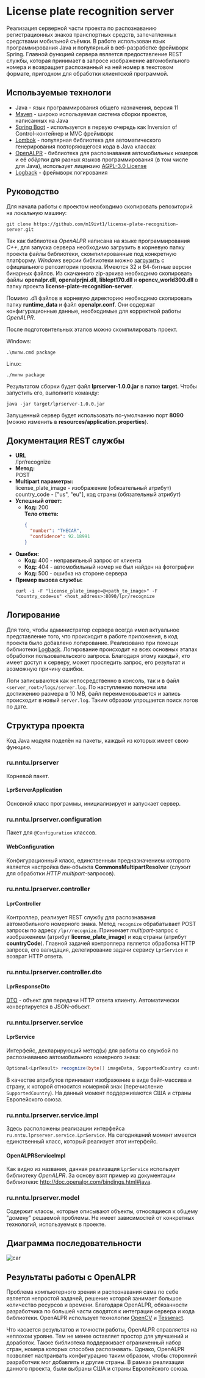 License plate recognition server
================================

Реализация серверной части проекта по распознаванию регистрационных знаков транспортных средств, запечатленных
средствами мобильной съёмки.
В работе использован язык программирования Java и популярный в веб-разработке фреймворк Spring.
Главной функцией сервера является предоставление REST службы, которая принимает в запросе изображение
автомобильного номера и возвращает распознанный на ней номер в текстовом формате, пригодном для обработки клиентской
программой.

Используемые технологи
----------------------
* Java - язык программирования общего назначения, версия 11
* [Maven](https://maven.apache.org) - широко используемая система сборки проектов, написанных на Java
* [Spring Boot](https://spring.io/projects/spring-boot) - используется в первую очередь как
  Inversion of Control-контейнер и MVC фреймворк
* [Lombok](https://projectlombok.org) - популярная библиотека для автоматического генерирования повторяющегося кода
  в Java классах
* [OpenALPR](https://github.com/openalpr/openalpr) - библиотека для распознавания автомобильных номеров и её *обёртки*
  для разных языков программирования (в том числе для Java), использует лицензию
  [AGPL-3.0 License](https://github.com/openalpr/openalpr/blob/master/LICENSE)
* [Logback](http://logback.qos.ch) - фреймворк логирования

Руководство
-----------
Для начала работы с проектом необходимо скопировать репозиторий на локальную машину:
```shell
git clone https://github.com/m19ivt1/license-plate-recognition-server.git
```
Так как библиотека *OpenALPR* написана на языке программирования *C++*, для запуска сервера
необходимо загрузить в корневую папку проекта файлы библиотеки, скомпилированные под конкретную платформу.
*Windows* версии библиотеки можно [загрузить](https://github.com/openalpr/openalpr/releases) с официального
репозитория проекта. Имеются 32 и 64-битные версии бинарных файлов.
Из скачанного zip-архива необходимо скопировать файлы **openalpr.dll**, **openalprjni.dll**, **liblept170.dll** и
**opencv_world300.dll** в папку проекта **license-plate-recognition-server**.

Помимо *.dll* файлов в корневую директорию необходимо скопировать папку **runtime_data** и файл
**openalpr.conf**. Они содержат конфигурационные данные, необходимые для корректной работы *OpenALPR*.

После подготовительных этапов можно скомпилировать проект.

Windows:
```shell
.\mvnw.cmd package
```

Linux:
```shell
./mvnw package
```

Результатом сборки будет файл **lprserver-1.0.0.jar** в папке **target**. Чтобы запустить его, выполните команду:
```shell
java -jar target/lprserver-1.0.0.jar
```
Запущенный сервер будет использовать по-умолчанию порт **8090** (можно изменить в **resources/application.properties**).

Документация REST службы
------------------------
* **URL**  
  /lpr/recognize
* **Метод:**  
  POST
* **Multipart параметры:**  
  license_plate_image - изображение (обязательный атрибут)  
  country_code - ["us", "eu"], код страны (обязательный атрибут)
* **Успешный ответ:**
  * **Код:** 200  
    **Тело ответа:**
    ```json
    {
      "number": "THECAR",
      "confidence": 92.18991
    }
    ```
* **Ошибки:**
  * **Код:** 400 - неправильный запрос от клиента
  * **Код:** 404 - автомобильный номер не был найден на фотографии
  * **Код:** 500 - ошибка на стороне сервера
* **Пример вызова службы:**  
  ```shell
  curl -i -F "license_plate_image=@<path_to_image>" -F "country_code=us" <host_address>:8090/lpr/recognize
  ```

Логирование
-----------
Для того, чтобы администратор сервера всегда имел актуальное представление того, что происходит в работе приложения,
в код проекта было добавлено логирование. Реализовано при помощи библиотеки [Logback](http://logback.qos.ch).
Логирование происходит на всех основных этапах обработки пользовательского запроса. Благодаря этому каждый, кто имеет
доступ к серверу, может проследить запрос, его результат и возможную причину ошибки.

Логи записываются как непосредственно в консоль, так и в файл `<server_root>/logs/server.log`.
По наступлению полночи или достижению размера в 10 MB, файл переименовывается и запись происходит в новый `server.log`.
Таким образом упрощается поиск логов по дате.

Структура проекта
-------------------
Код Java модуля поделён на пакеты, каждый из которых имеет свою функцию.

### ru.nntu.lprserver
Корневой пакет.
#### LprServerApplication
Основной класс программы, инициализирует и запускает сервер.

### ru.nntu.lprserver.configuration
Пакет для `@Configuration` классов.
#### WebConfiguration
Конфигурационный класс, единственным предназначением которого является настройка бин-объекта
**CommonsMultipartResolver** (служит для обработки *HTTP multipart*-запросов).

### ru.nntu.lprserver.controller
#### LprController
Контроллер, реализует REST службу для распознавания автомобильного номерного знака.
Метод `recognize` обрабатывает POST запросы по адресу `/lpr/recognize`. Принимает *multipart*-запрос с изображением
(атрибут **license_plate_image**) и код страны (атрибут **countryCode**).
Главной задачей контроллера является обработка HTTP запроса, его валидация, делегирование задачи
сервису `LprService` и возврат HTTP ответа.

### ru.nntu.lprserver.controller.dto
#### LprResponseDto
[DTO](https://ru.wikipedia.org/wiki/DTO) - объект для передачи HTTP ответа клиенту. Автоматически конвертируется
в JSON-объект.

### ru.nntu.lprserver.service
#### LprService
Интерфейс, декларирующий метод(ы) для работы со службой по распознаванию автомобильного номерного знака:
```java
Optional<LprResult> recognize(byte[] imageData, SupportedCountry country);
```
В качестве атрибутов принимает изображение в виде байт-массива и страну, к которой относится номерной знак
(перечисление `SupportedCountry`). На данный момент поддерживаются США и страны Европейского союза.

### ru.nntu.lprserver.service.impl
Здесь расположены реализации интерфейса `ru.nntu.lprserver.service.LprService`. На сегодняшний момент имеется
единственный класс, который реализует этот интерфейс.
#### OpenALPRServiceImpl
Как видно из названия, данная реализация `LprService` использует библиотеку *OpenALPR*. За основу взят пример из
документации библиотеки: http://doc.openalpr.com/bindings.html#java.

### ru.nntu.lprserver.model
Содержит классы, которые описывают объекты, относящиеся к общему "домену" решаемой проблемы. Не имеет зависимостей от
конкретных технологий, используемых в проекте.

Диаграмма последовательности
----------------------------
![car](./diagrams/sequence_diagram.png)

Результаты работы с OpenALPR
----------------------------
Проблема компьютерного зрения и распознавания сама по себе является непростой задачей, решение которой
занимает большое количество ресурсов и времени. Благодаря OpenALPR, обязанности разработчика по большей части сводятся
к интеграции сервера и кода библиотеки. OpenALPR использует технологии [OpenCV](https://en.wikipedia.org/wiki/OpenCV)
и [Tesseract](https://en.wikipedia.org/wiki/Tesseract_(software)).

Что касается результатов и точности работы, OpenALPR справляется на неплохом уровне. Тем не менее оставляет простор
для улучшений и доработок. Также библиотека поддерживает ограниченный набор стран, номера которых способна
распознавать. Однако, OpenALPR позволяет настраивать конфигурацию таким образом, чтобы сторонний разработчик
мог добавлять и другие страны. В рамках реализации данного проекта, были выбраны США и страны Европейского союза.
